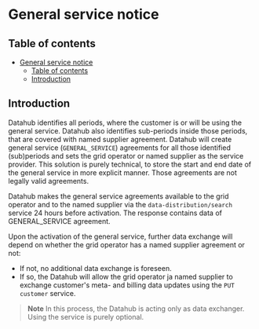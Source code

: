 ﻿# General service notice

## Table of contents

- [General service notice](#general-service-notice)
  - [Table of contents](#table-of-contents)
  - [Introduction](#introduction)

## Introduction

Datahub identifies all periods, where the customer is or will be using the general service. Datahub also identifies sub-periods inside those periods, that are covered with named supplier agreement. 
Datahub will create general service (`GENERAL_SERVICE`) agreements for all those identified (sub)periods and sets the grid operator or named supplier as the service provider. 
This solution is purely technical, to store the start and end date of the general service in more explicit manner. Those agreements are not legally valid agreements.

Datahub makes the general service agreements available to the grid operator and to the named supplier via the `data-distribution/search` service 24 hours before activation.
The response contains data of GENERAL_SERVICE agreement.

Upon the activation of the general service, further data exchange will depend on whether the grid operator has a named supplier agreement or not:

- If not, no additional data exchange is foreseen.
- If so, the Datahub will allow the grid operator ja named supplier to exchange customer's meta- and billing data updates using the `PUT customer` service.

> **Note**
> In this process, the Datahub is acting only as data exchanger. Using the service is purely optional.

